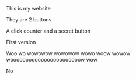 This is my website

They are 2 buttons

A click counter and a secret button

First version

Woo wo wowowow wowowow wowo woow wowow wooooooooooooooooooooooow wow

No
